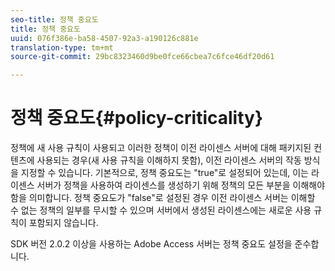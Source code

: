 ```yaml
---
seo-title: 정책 중요도
title: 정책 중요도
uuid: 076f386e-ba58-4507-92a3-a190126c881e
translation-type: tm+mt
source-git-commit: 29bc8323460d9be0fce66cbea7c6fce46df20d61

---
```



# 정책 중요도{#policy-criticality}

정책에 새 사용 규칙이 사용되고 이러한 정책이 이전 라이센스 서버에 대해 패키지된 컨텐츠에 사용되는 경우(새 사용 규칙을 이해하지 못함), 이전 라이센스 서버의 작동 방식을 지정할 수 있습니다. 기본적으로, 정책 중요도는 &quot;true&quot;로 설정되어 있는데, 이는 라이센스 서버가 정책을 사용하여 라이센스를 생성하기 위해 정책의 모든 부분을 이해해야 함을 의미합니다. 정책 중요도가 &quot;false&quot;로 설정된 경우 이전 라이센스 서버는 이해할 수 없는 정책의 일부를 무시할 수 있으며 서버에서 생성된 라이센스에는 새로운 사용 규칙이 포함되지 않습니다.

SDK 버전 2.0.2 이상을 사용하는 Adobe Access 서버는 정책 중요도 설정을 준수합니다.
